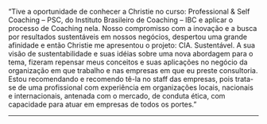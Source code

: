 “Tive a oportunidade de conhecer a Christie no curso: Professional & Self Coaching – PSC, do Instituto Brasileiro de Coaching – IBC e aplicar o processo de Coaching nela. Nosso compromisso com a inovação e a busca por resultados sustentáveis em nossos negócios, despertou uma grande afinidade e então Christie me apresentou o projeto: CIA. Sustentável. A sua visão de sustentabilidade e suas idéias sobre uma nova abordagem para o tema, fizeram repensar meus conceitos e suas aplicações no negócio da organização em que trabalho e nas empresas em que eu preste consultoria. Estou recomendando e recomendo tê-la no staff das empresas, pois trata-se de uma profissional com experiência em organizações locais, nacionais e internacionais, antenada com o mercado, de conduta ética, com capacidade para atuar em empresas de todos os portes.”

---